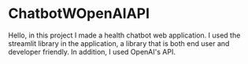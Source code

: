 # ChatbotWOpenAIAPI
Hello, in this project I made a health chatbot web application. I used the streamlit library in the application, a library that is both end user and developer friendly. In addition, I used OpenAI's API.
